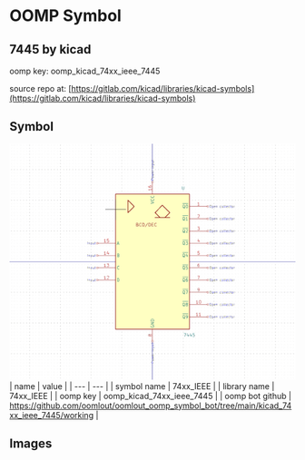 # OOMP Symbol  
## 7445  by kicad  
  
oomp key: oomp_kicad_74xx_ieee_7445  
  
source repo at: [https://gitlab.com/kicad/libraries/kicad-symbols](https://gitlab.com/kicad/libraries/kicad-symbols)  
## Symbol  
  
[![working.png](working_600.png)](working.png)  
| name | value | 
| --- | --- | 
| symbol name | 74xx_IEEE | 
| library name | 74xx_IEEE | 
| oomp key | oomp_kicad_74xx_ieee_7445 | 
| oomp bot github | https://github.com/oomlout/oomlout_oomp_symbol_bot/tree/main/kicad_74xx_ieee_7445/working | 
## Images  
